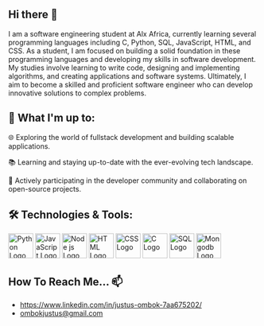 ## Hi there 👋
I am a software engineering student at Alx Africa, currently learning several programming languages including C, Python, SQL, JavaScript, HTML, and CSS. As a student, I am focused on building a solid foundation in these programming languages and developing my skills in software development. My studies involve learning to write code, designing and implementing algorithms, and creating applications and software systems. Ultimately, I aim to become a skilled and proficient software engineer who can develop innovative solutions to complex problems.

## 🚀 What I'm up to:
🌐 Exploring the world of fullstack development and building scalable applications.

📚 Learning and staying up-to-date with the ever-evolving tech landscape.

🤝 Actively participating in the developer community and collaborating on open-source projects.

## 🛠️ Technologies & Tools:
 <img src="https://github.com/JustusOmbok/JustusOmbok/assets/120080390/4a7b8913-f29a-4650-8b24-3632b78485ad/python-logo.png?raw=true" alt="Python Logo" width="50" height="50">  <img src="https://github.com/JustusOmbok/JustusOmbok/assets/120080390/e368a0d6-d74b-4dcf-98c5-e2e12287b3a0/JavaScript-logo.png?raw=true" alt="JavaScript Logo" width="50" height="50">  <img src="https://github.com/JustusOmbok/JustusOmbok/assets/120080390/1838c4ac-1553-4830-912b-3dbbe6b01f9a/nodejs-logo.png?raw=true" alt="Node js Logo" width="50" height="50">
  <img src="https://github.com/JustusOmbok/JustusOmbok/assets/120080390/86672234-ed91-4ff4-b061-a0ce5157c4ef/html-logo.png?raw=true" alt="HTML Logo" width="50" height="50">
  <img src="https://github.com/JustusOmbok/JustusOmbok/assets/120080390/bdad440a-605b-467b-a80c-43c45e3bd880/JavaScript-logo.png?raw=true" alt="CSS Logo" width="50" height="50">  <img src="https://github.com/JustusOmbok/JustusOmbok/assets/120080390/91413f9b-a402-42a0-9f31-12bcaf0daca6/JavaScript-logo.png?raw=true" alt="C Logo" width="50" height="50">  <img src="https://github.com/JustusOmbok/JustusOmbok/assets/120080390/20974638-3c2b-4390-99c7-58cf5f317cfd/sql-logo.png?raw=true" alt="SQL Logo" width="50" height="50">  <img src="https://github.com/JustusOmbok/JustusOmbok/assets/120080390/320f436c-225e-49aa-bc11-45aa6cf137c9/mongodb-logo.png?raw=true" alt="Mongodb Logo" width="50" height="50">


## How To Reach Me... 📫
- https://www.linkedin.com/in/justus-ombok-7aa675202/    
- ombokjustus@gmail.com

